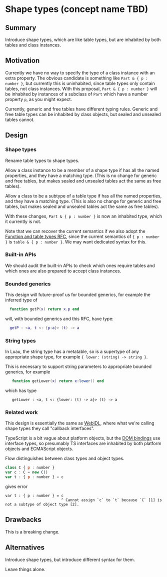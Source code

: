 # Shape types (concept name TBD)

## Summary

Introduce shape types, which are like table types, but are inhabited by both tables and class instances.

## Motivation

Currently we have no way to specify the type of a class instance with
an extra property. The obvious candidate is something like `Part & { p
: number }`, but currently this is uninhabited, since table types only
contain tables, not class instances. With this proposal, `Part & { p :
number }` will be inhabited by instances of a subclass of `Part` which
have a number property `p`, as you might expect.

Currently, generic and free tables have different typing rules.
Generic and free table types can be inhabited by class objects,
but sealed and unsealed tables cannot.

## Design

### Shape types

Rename table types to shape types.

Allow a class instance to be a member of a shape type if has all the named properties, and they have a matching type.
(This is no change for generic and free tables, but makes sealed and unsealed tables act the same as free tables).

Allow a class to be a subtype of a table type if has all the named properties, and they have a matching type.
(This is also no change for generic and free tables, but makes sealed and unsealed tables act the same as free tables).

With these changes, `Part & { p : number }` is now an inhabited type, which it currently is not.

Note that we can recover the current semantics if we also adopt the [Function and table types RFC](function-and-table-types.md),
since the current semantics of `{ p : number }` is `table & { p : number }`. We may want dedicated syntax for this.

### Built-in APIs

We should audit the built-in APIs to check which ones require tables and which ones are also prepared to accept class instances.

### Bounded generics

This design will future-proof us for bounded generics, for example the inferred type of

```lua
  function getP(x) return x.p end
```

will, with bounded generics and this RFC, have type:

```lua
  getP : <a, t <: {p:a}> (t) -> a
```

### String types

In Luau, the string type has a metatable, so is a supertype of
any appropriate shape type, for example `{ lower: (string) -> string }`.

This is necessary to support string parameters to appropriate bounded generics, for example
```lua
   function getLower(x) return x:lower() end
```
which has type
```
   getLower : <a, t <: {lower: (t) -> a}> (t) -> a
```

### Related work

This design is essentially the same as
[WebIDL](https://webidl.spec.whatwg.org/#idl-objects), where what
we're calling shape types they call "callback interfaces".

TypeScript is a bit vague about platform objects, but the [DOM
bindings](https://github.com/microsoft/TypeScript/blob/main/lib/lib.dom.d.ts)
use interface types, so presumably TS interfaces are inhabited by both
platform objects and ECMAScript objects.

Flow distinguishes between class types and object types.
```js
class C { p : number }
var c : C = new C()
var t : { p : number } = c
```
gives error
```
var t : { p : number } = c
                         ^ Cannot assign `c` to `t` because `C` [1] is not a subtype of object type [2].
```

## Drawbacks

This is a breaking change.

## Alternatives

Introduce shape types, but introduce different syntax for them.

Leave things alone.


